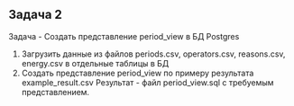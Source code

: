 ## Задача 2

Задача - Создать представление period_view в БД Postgres
1. Загрузить данные из файлов periods.csv, operators.csv, reasons.csv, energy.csv в отдельные таблицы в БД
2. Создать представление period_view по примеру результата example_result.csv
Результат - файл period_view.sql с требуемым представлением.
